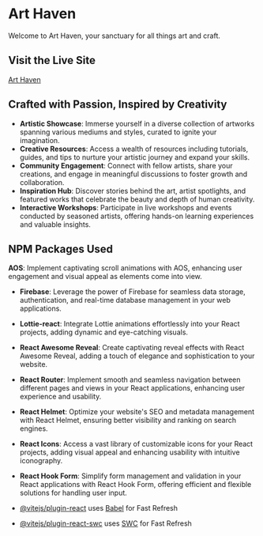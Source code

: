 # Art Haven

Welcome to Art Haven, your sanctuary for all things art and craft.

## Visit the Live Site

[Art Haven](#)

## Crafted with Passion, Inspired by Creativity

- **Artistic Showcase**: Immerse yourself in a diverse collection of artworks
  spanning various mediums and styles, curated to ignite your imagination.
- **Creative Resources**: Access a wealth of resources including tutorials,
  guides, and tips to nurture your artistic journey and expand your skills.
- **Community Engagement**: Connect with fellow artists, share your creations,
  and engage in meaningful discussions to foster growth and collaboration.
- **Inspiration Hub**: Discover stories behind the art, artist spotlights, and
  featured works that celebrate the beauty and depth of human creativity.
- **Interactive Workshops**: Participate in live workshops and events conducted
  by seasoned artists, offering hands-on learning experiences and valuable
  insights.

## NPM Packages Used

**AOS**: Implement captivating scroll animations with AOS, enhancing user
engagement and visual appeal as elements come into view.

- **Firebase**: Leverage the power of Firebase for seamless data storage,
  authentication, and real-time database management in your web applications.
- **Lottie-react**: Integrate Lottie animations effortlessly into your React
  projects, adding dynamic and eye-catching visuals.
- **React Awesome Reveal**: Create captivating reveal effects with React Awesome
  Reveal, adding a touch of elegance and sophistication to your website.
- **React Router**: Implement smooth and seamless navigation between different
  pages and views in your React applications, enhancing user experience and
  usability.
- **React Helmet**: Optimize your website's SEO and metadata management with
  React Helmet, ensuring better visibility and ranking on search engines.
- **React Icons**: Access a vast library of customizable icons for your React
  projects, adding visual appeal and enhancing usability with intuitive
  iconography.
- **React Hook Form**: Simplify form management and validation in your React
  applications with React Hook Form, offering efficient and flexible solutions
  for handling user input.

- [@vitejs/plugin-react](https://github.com/vitejs/vite-plugin-react/blob/main/packages/plugin-react/README.md)
  uses [Babel](https://babeljs.io/) for Fast Refresh
- [@vitejs/plugin-react-swc](https://github.com/vitejs/vite-plugin-react-swc)
  uses [SWC](https://swc.rs/) for Fast Refresh
